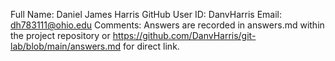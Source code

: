 Full Name: Daniel James Harris
GitHub User ID: DanvHarris
Email: dh783111@ohio.edu
Comments: Answers are recorded in answers.md within the project repository or https://github.com/DanvHarris/git-lab/blob/main/answers.md for direct link.